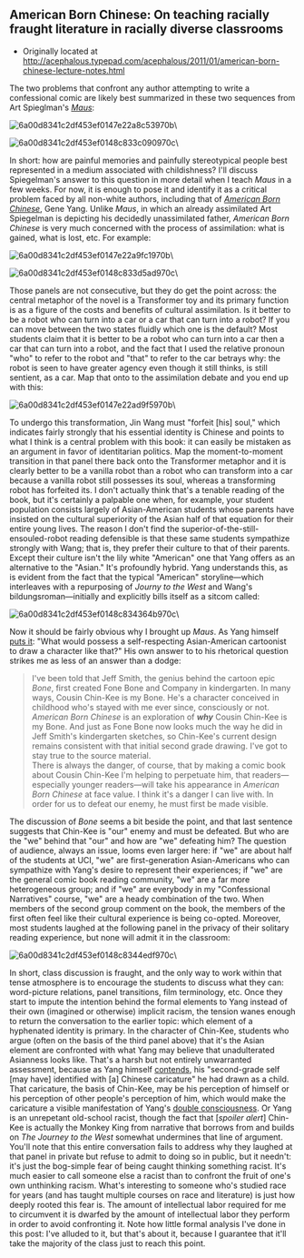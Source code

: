 ## American Born Chinese: On teaching racially fraught literature in racially diverse classrooms

 * Originally located at http://acephalous.typepad.com/acephalous/2011/01/american-born-chinese-lecture-notes.html

The two problems that confront any author attempting to write a confessional comic are likely best summarized in these two sequences from Art Spieglman's [*Maus*](http://www.amazon.com/exec/obidos/ASIN/0679748407/diesekoschmar-20):

![6a00d8341c2df453ef0147e22a8c53970b](images/comics/american-born-chinese/6a00d8341c2df453ef0147e22a8c53970b.jpg)\

![6a00d8341c2df453ef0148c833c090970c](images/comics/american-born-chinese/6a00d8341c2df453ef0148c833c090970c.jpg)\

In short: how are painful memories and painfully stereotypical people best represented in a medium associated with childishness?  I'll discuss Spiegelman's answer to this question in more detail when I teach *Maus* in a few weeks.  For now, it is enough to pose it and identify it as a critical problem faced by all non-white authors, including that of [*American Born Chinese*](http://www.amazon.com/exec/obidos/ASIN/1596431520/diesekoschmar-20), Gene Yang.  Unlike *Maus*, in which an already assimilated Art Spiegelman is depicting his decidedly unassimilated father, *American Born Chinese* is very much concerned with the process of assimilation: what is gained, what is lost, etc.  For example:

![6a00d8341c2df453ef0147e22a9fc1970b](images/comics/american-born-chinese/6a00d8341c2df453ef0147e22a9fc1970b.jpg)\

![6a00d8341c2df453ef0148c833d5ad970c](images/comics/american-born-chinese/6a00d8341c2df453ef0148c833d5ad970c.jpg)\

Those panels are not consecutive, but they do get the point across: the central metaphor of the novel is a Transformer toy and its primary function is as a figure of the costs and benefits of cultural assimilation.  Is it better to be a robot who can turn into a car or a car that can turn into a robot?  If you can move between the two states fluidly which one is the default?  Most students claim that it is better to be a robot who can turn into a car then a car that can turn into a robot, and the fact that I used the relative pronoun "who" to refer to the robot and "that" to refer to the car betrays why: the robot is seen to have greater agency even though it still thinks, is still sentient, as a car.  Map that onto to the assimilation debate and you end up with this:

![6a00d8341c2df453ef0147e22ad9f5970b](images/comics/american-born-chinese/6a00d8341c2df453ef0147e22ad9f5970b.jpg)\

To undergo this transformation, Jin Wang must "forfeit [his] soul," which indicates fairly strongly that his essential identity is Chinese and points to what I think is a central problem with this book: it can easily be mistaken as an argument in favor of identitarian politics.  Map the moment-to-moment transition in that panel there back onto the Transformer metaphor and it is clearly better to be a vanilla robot than a robot who can transform into a car because a vanilla robot still possesses its soul, whereas a transforming robot has forfeited its.  I don't actually think that's a tenable reading of the book, but it's certainly a palpable one when, for example, your student population consists largely of Asian-American students whose parents have insisted on the cultural superiority of the Asian half of that equation for their entire young lives.  The reason I don't find the superior-of-the-still-ensouled-robot reading defensible is that these same students sympathize strongly with Wang; that is, they prefer their culture to that of their parents.
Except their culture isn't the lily white "American" one that Yang offers as an alternative to the "Asian."  It's profoundly hybrid.  Yang understands this, as is evident from the fact that the typical "American" storyline—which interleaves with a repurposing of *Journy to the West* and Wang's bildungsroman—initially and explicitly bills itself as a sitcom called:

![6a00d8341c2df453ef0148c834364b970c](images/comics/american-born-chinese/6a00d8341c2df453ef0148c834364b970c.jpg)\

Now it should be fairly obvious why I brought up *Maus*.  As Yang himself [puts it](http://www.firstsecondbooks.com/authors/geneYangBlogMain.html): "What would possess a self-respecting Asian-American cartoonist to draw a character like that?"  His own answer to to his rhetorical question strikes me as less of an answer than a dodge:

> I've been told that Jeff Smith, the genius behind the  cartoon epic *Bone*, first created Fone Bone and Company in kindergarten.  In many ways, Cousin Chin-Kee is my Bone. He's a character conceived in  childhood who's stayed with me ever since, consciously or not.  
> *American Born Chinese* is an exploration of ***why*** Cousin Chin-Kee is my Bone. And just as Fone Bone now looks much the way he did in Jeff Smith's kindergarten sketches, so Chin-Kee's current design remains consistent with that initial second grade drawing. I've got to stay true to the source material.  
> There is always the danger, of course, that by making a comic book about  Cousin Chin-Kee I'm helping to perpetuate him, that readers—especially younger readers—will take his appearance in *American Born Chinese* at face value. I think it's a danger I can live with. In order for us to defeat our enemy, he must first be made visible.  

The discussion of *Bone* seems a bit beside the point, and that last sentence suggests that Chin-Kee is "our" enemy and must be defeated.  But who are the "we" behind that "our" and how are "we" defeating him?  The question of audience, always an issue, looms even larger here: if "we" are about half of the students at UCI, "we" are first-generation Asian-Americans who can sympathize with Yang's desire to represent their experiences; if "we" are the general comic book reading community, "we" are a far more heterogeneous group; and if "we" are everybody in my "Confessional Narratives" course, "we" are a heady combination of the two.  When members of the second group comment on the book, the members of the first often feel like their cultural experience is being co-opted.  Moreover, most students laughed at the following panel in the privacy of their solitary reading experience, but none will admit it in the classroom:

![6a00d8341c2df453ef0148c8344edf970c](images/comics/american-born-chinese/6a00d8341c2df453ef0148c8344edf970c.jpg)\

In short, class discussion is fraught, and the only way to work within that tense atmosphere is to encourage the students to discuss what they can: word-picture relations, panel transitions, film terminology, etc.  Once they start to impute the intention behind the formal elements to Yang instead of their own (imagined or otherwise) implicit racism, the tension wanes enough to return the conversation to the earlier topic: which element of a hyphenated identity is primary.  In the character of Chin-Kee, students who argue (often on the basis of the third panel above) that it's the Asian element are confronted with what Yang may believe that unadulterated Asianness looks like.  That's a harsh but not entirely unwarranted assessment, because as Yang himself [contends](http://www.firstsecondbooks.com/authors/geneYangBlogMain.html), his "second-grade self [may have] identified with [a] Chinese caricature" he had drawn as a child.  That caricature, the basis of Chin-Kee, may be his perception of himself or his perception of other people's perception of him, which would make the caricature a visible manifestation of Yang's [double consciousness](http://en.wikipedia.org/wiki/Double_consciousness).
Or Yang is an unrepetant old-school racist, though the fact that [*spoiler alert*] Chin-Kee is actually the Monkey King from narrative that borrows from and builds on *The Journey to the West* somewhat undermines that line of argument.  You'll note that this entire conversation fails to address why they laughed at that panel in private but refuse to admit to doing so in public, but it needn't: it's just the bog-simple fear of being caught thinking something racist.  It's much easier to call someone else a racist than to confront the fruit of one's own unthinking racism.  What's interesting to someone who's studied race for years (and has taught multiple courses on race and literature) is just how deeply rooted this fear is.  The amount of intellectual labor required for me to circumvent it is dwarfed by the amount of intellectual labor they perform in order to avoid confronting it.  Note how little formal analysis I've done in this post: I've alluded to it, but that's about it, because I guarantee that it'll take the majority of the class just to reach this point.
